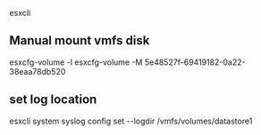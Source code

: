esxcli

## Manual mount vmfs disk
esxcfg-volume -l
esxcfg-volume -M 5e48527f-69419182-0a22-38eaa78db520     


## set log location
esxcli system syslog config set --logdir /vmfs/volumes/datastore1


